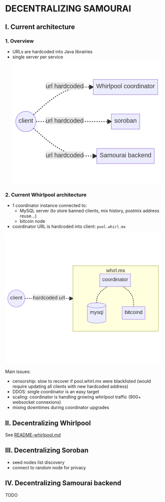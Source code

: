 # DECENTRALIZING SAMOURAI


## I. Current architecture

### 1. Overview
- URLs are hardcoded into Java librairies
- single server per service
![](charts/current-architecture-global.png)


### 2. Current Whirlpool architecture
- 1 coordinator instance connected to:
    * MySQL server (to store banned clients, mix history, postmix address reuse...)
    * bitcoin node
- coordinator URL is hardcoded into client: `pool.whirl.mx`

![](charts/current-architecture.png)


Main issues:
- censorship: slow to recover if pool.whirl.mx were blacklisted (would require updating all clients with new hardcoded address)
- DDOS: single coordinator is an easy target
- scaling: coordinator is handling growing whirlpool traffic (900+ websocket connexions)
- mixing downtimes during coordinator upgrades


## II. Decentralizing Whirlpool
See [README-whirlpool.md](README-whirlpool.md)


## III. Decentralizing Soroban
- seed nodes list discovery
- connect to random node for privacy


## IV. Decentralizing Samourai backend
TODO